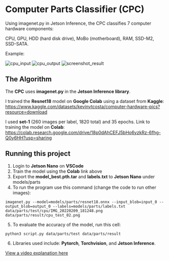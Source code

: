 # Computer Parts Classifier (CPC)

 Using imagenet.py in Jetson Inference, the CPC classifies 7 computer hardware components: 
 
 CPU, GPU, HDD (hard disk drive), MoBo (motherboard), RAM, SSD-M2, SSD-SATA.

Example:

![cpu_input](https://i.imgur.com/m2HzXP9.png)
![cpu_output](https://i.imgur.com/mlqGTDw.png)
![screenshot_result](https://i.imgur.com/txfDgFc.png)


## The Algorithm
The **CPC** uses **imagenet.py** in the **Jetson Inference library**.

I trained the **Resnet18** model on **Google Colab** using a dataset from **Kaggle**: https://www.kaggle.com/datasets/kevinvtcosta/computer-hardware-pics?resource=download

I used **set-1** (260 images per label, 1820 total) and 35 epochs.
Link to training the model on **Colab**: https://colab.research.google.com/drive/18p0dAhCEFJ5bHo6yzkRz-6fhg-Q0y6HH?usp=sharing

## Running this project

1. Login to **Jetson Nano** on **VSCode**
2. Train the model using the **Colab** link above
3. Export the **model_best.pth.tar** and **labels.txt** to **Jetson Nano** under  models/parts
4. To run the program use this command (change the code to run other images):
```
imagenet.py --model=models/parts/resnet18.onnx --input_blob=input_0 --output_blob=output_0 --labels=models/parts/labels.txt data/parts/test/cpu/IMG_20220209_181248.png data/parts/result/cpu_test_02.png
```
5. To evaluate the accuracy of the model,  run this cell:
```
python3 script.py data/parts/test data/parts/result
```

6. Libraries used include: **Pytorch**, **Torchvision**, and **Jetson Inference**. 

[View a video explanation here](https://youtu.be/OG5Q48jLmcg)
